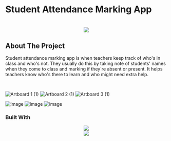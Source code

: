 # Student Attendance Marking App

<h1 align="center">
    <img src="https://readme-typing-svg.herokuapp.com/?font=Righteous&size=35&center=true&vCenter=true&width=500&height=70&duration=4000&lines=Hi+There!+👋;+Scroll+To+Bottom!;" />
</h1>

## About The Project
<p>Student attendance marking app is when teachers keep track of who's in class and who's not. They usually do this by taking note of students' names when they come to class and marking if they're absent or present. It helps teachers know who's there to learn and who might need extra help.</p><br>

![Artboard 1 (1)](https://github.com/kanishkaviraj12/student_attdence/assets/74193616/aea7b4b7-501f-4f3b-b5da-87e6a3ce0040)
![Artboard 2 (1)](https://github.com/kanishkaviraj12/student_attdence/assets/74193616/d38ca9af-1310-4bb2-a105-0a84b00f8173)
![Artboard 3 (1)](https://github.com/kanishkaviraj12/student_attdence/assets/74193616/13ad9a99-0f0b-49c5-a15f-b446bd82e028)

![image](https://github.com/kanishkaviraj12/student_attdence/assets/74193616/591e8951-046d-4f2d-8316-98daeb22a97e)
![image](https://github.com/kanishkaviraj12/student_attdence/assets/74193616/370c4c61-f304-470d-94c6-ec80d22c0e3c)
![image](https://github.com/kanishkaviraj12/student_attdence/assets/74193616/15c0ab16-14f0-47e9-96c9-15fb15fc7c9f)

### Built With

<div align="center">
    <img src="https://skillicons.dev/icons?i=flutter,dart" /><br>
    <img src="https://skillicons.dev/icons?i=firebase" />
</div>






